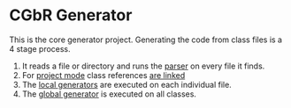 # CGbR Generator
This is the core generator project. Generating the code from class files is a 4 stage process.

1. It reads a file or directory and runs the [parser](https://github.com/Toxantron/CGbR/tree/master/CGbR/Parser) on every file it finds. 
2. For [project mode](https://github.com/Toxantron/CGbR/blob/master/CGbR/Modes/ProjectMode.cs) class references [are linked](https://github.com/Toxantron/CGbR/blob/master/CGbR/Modes/ProjectMode.cs#L72)
3. The [local generators](https://github.com/Toxantron/CGbR/blob/master/CGbR/ILocalGenerator.cs) are executed on each individual file.
4. The [global generator](https://github.com/Toxantron/CGbR/blob/master/CGbR/IGlobalGenerator.cs) is executed on all classes.

